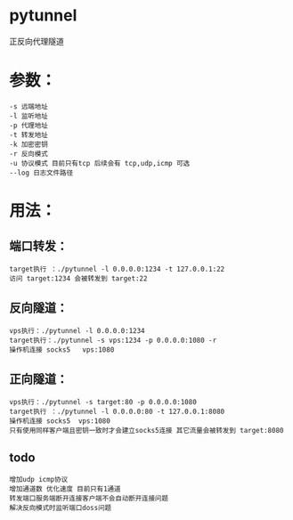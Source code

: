 # pytunnel
正反向代理隧道 

# 参数：
	-s 远端地址
	-l 监听地址
	-p 代理地址
	-t 转发地址
	-k 加密密钥
	-r 反向模式
	-u 协议模式 目前只有tcp 后续会有 tcp,udp,icmp 可选
	--log 日志文件路径
 
# 用法：
## 端口转发：
	target执行 ：./pytunnel -l 0.0.0.0:1234 -t 127.0.0.1:22
   	访问 target:1234 会被转发到 target:22 

## 反向隧道：
	vps执行：./pytunnel -l 0.0.0.0:1234 
	target执行：./pytunnel -s vps:1234 -p 0.0.0.0:1080 -r 
   	操作机连接 socks5   vps:1080 

## 正向隧道：
	vps执行：./pytunnel -s target:80 -p 0.0.0.0:1080
	target执行 ：./pytunnel -l 0.0.0.0:80 -t 127.0.0.1:8080 
  	操作机连接 socks5  vps:1080 
  	只有使用同样客户端且密钥一致时才会建立socks5连接 其它流量会被转发到 target:8080 
 
 
 ## todo
 	增加udp icmp协议  
 	增加通道数 优化速度 目前只有1通道 
 	转发端口服务端断开连接客户端不会自动断开连接问题 
 	解决反向模式时监听端口doss问题 
